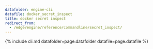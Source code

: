 ```yaml
---
datafolder: engine-cli
datafile: docker_secret_inspect
title: docker secret inspect
redirect_from:
  - /edge/engine/reference/commandline/secret_inspect/
---
```

<!--
Sorry, but the contents of this page are automatically generated from
Docker's source code. If you want to suggest a change to the text that appears
here, you'll need to find the string by searching this repo:

https://github.com/docker/cli
-->
{% include cli.md datafolder=page.datafolder datafile=page.datafile %}
